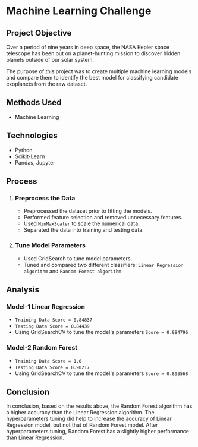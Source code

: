 # Machine Learning Challenge

## Project Objective

Over a period of nine years in deep space, the NASA Kepler space telescope has been out on a planet-hunting mission to discover hidden planets outside of our solar system.

The purpose of this project was to create multiple machine learning models and compare them to identify the best model for classifying candidate exoplanets from the raw dataset.

## Methods Used

* Machine Learning
    

## Technologies

* Python
* Scikit-Learn
* Pandas, Jupyter
    

## Process

1. ### Preprocess the Data

    * Preprocessed the dataset prior to fitting the models.
    * Performed feature selection and removed unnecessary features.
    * Used `MinMaxScaler` to scale the numerical data.
    * Separated the data into training and testing data.          

2. ### Tune Model Parameters

    * Used GridSearch to tune model parameters.
    * Tuned and compared two different classifiers: `Linear Regression algorithm` and `Random Forest algorithm`
    

## Analysis

### Model-1 Linear Regression

* `Training Data Score = 0.84837`
* `Testing Data Score = 0.84439`
* Using GridSearchCV to tune the model's parameters `Score = 0.884796`

### Model-2 Random Forest

* `Training Data Score = 1.0`
* `Testing Data Score = 0.90217`
* Using GridSearchCV to tune the model's parameters `Score = 0.893568`  

    
## Conclusion

In conclusion, based on the results above, the Random Forest algorithm has a higher accuracy than the Linear Regression algorithm. The hyperparameters tuning did help to increase the accuracy of Linear Regression model, but not that of Random Forest model. After hyperparameters tuning, Random Forest has a slightly higher performance than Linear Regression.
